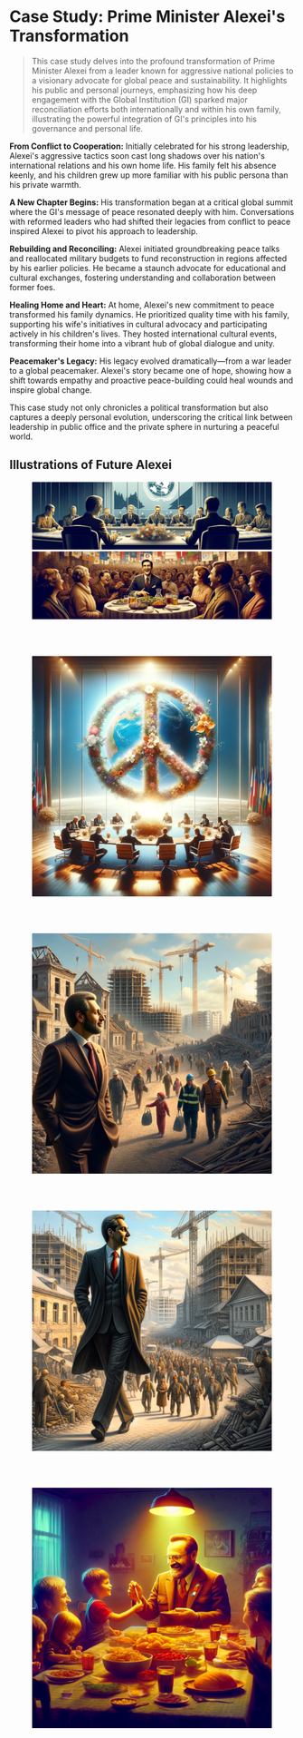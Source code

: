 # Case Study: Prime Minister Alexei's Transformation
> This case study delves into the profound transformation of Prime Minister Alexei from a leader known for aggressive national policies to a visionary advocate for global peace and sustainability. It highlights his public and personal journeys, emphasizing how his deep engagement with the Global Institution (GI) sparked major reconciliation efforts both internationally and within his own family, illustrating the powerful integration of GI's principles into his governance and personal life.

**From Conflict to Cooperation:**
Initially celebrated for his strong leadership, Alexei's aggressive tactics soon cast long shadows over his nation's international relations and his own home life. His family felt his absence keenly, and his children grew up more familiar with his public persona than his private warmth.

**A New Chapter Begins:**
His transformation began at a critical global summit where the GI's message of peace resonated deeply with him. Conversations with reformed leaders who had shifted their legacies from conflict to peace inspired Alexei to pivot his approach to leadership.

**Rebuilding and Reconciling:**
Alexei initiated groundbreaking peace talks and reallocated military budgets to fund reconstruction in regions affected by his earlier policies. He became a staunch advocate for educational and cultural exchanges, fostering understanding and collaboration between former foes.

**Healing Home and Heart:**
At home, Alexei's new commitment to peace transformed his family dynamics. He prioritized quality time with his family, supporting his wife's initiatives in cultural advocacy and participating actively in his children's lives. They hosted international cultural events, transforming their home into a vibrant hub of global dialogue and unity.

**Peacemaker's Legacy:**
His legacy evolved dramatically—from a war leader to a global peacemaker. Alexei's story became one of hope, showing how a shift towards empathy and proactive peace-building could heal wounds and inspire global change.

This case study not only chronicles a political transformation but also captures a deeply personal evolution, underscoring the critical link between leadership in public office and the private sphere in nurturing a peaceful world.

## Illustrations of Future Alexei
<figure>
    <img src="/assets/images/case-study-alexei-01.webp"
         alt="">
    <!--<figcaption><i>The transformative journey of a fictional prime minister named Alexei</i></figcaption>-->
</figure>

<br/><br/>
<figure>
    <img src="/assets/images/case-study-alexei-02.webp"
         alt="">
    <!--<figcaption><i>A peaceful negotiation scene involving the fictional prime minister, Alexei</i></figcaption>-->
</figure>

<br/><br/>
<figure>
    <img src="/assets/images/case-study-alexei-03.webp"
         alt="">
    <!--<figcaption><i>The fictional Prime Minister Alexei visiting a region that was once war-torn but is now bustling with reconstruction efforts</i></figcaption>-->
</figure>

<br/><br/>
<figure>
    <img src="/assets/images/case-study-alexei-05.webp"
         alt="">
    <!--<figcaption><i>The fictional Prime Minister Alexei visiting a region that was once war-torn but is now bustling with reconstruction efforts</i></figcaption>-->
</figure>

<br/><br/>
<figure>
    <img src="/assets/images/case-study-alexei-04.webp"
         alt="">
   <!-- <figcaption><i>Alexei eating dinner with his family</i></figcaption>-->
</figure>
